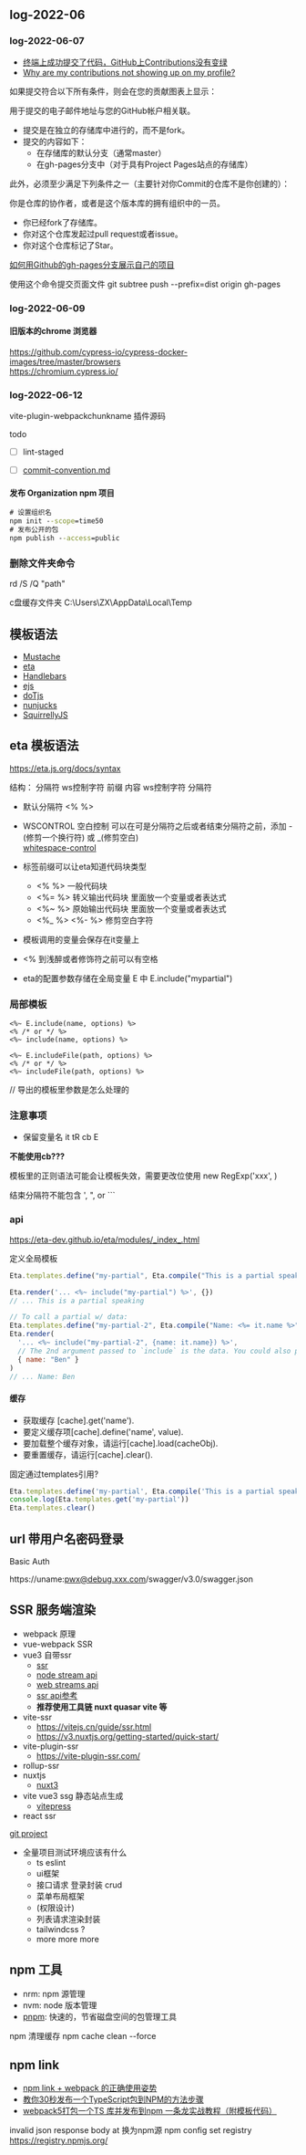 
## log-2022-06

### log-2022-06-07

- [终端上成功提交了代码，GitHub上Contributions没有变绿](https://blog.csdn.net/gorpeln/article/details/90322587)
- [Why are my contributions not showing up on my profile?](https://docs.github.com/en/account-and-profile/setting-up-and-managing-your-github-profile/managing-contribution-graphs-on-your-profile/why-are-my-contributions-not-showing-up-on-my-profile)


如果提交符合以下所有条件，则会在您的贡献图表上显示：

用于提交的电子邮件地址与您的GitHub帐户相关联。
- 提交是在独立的存储库中进行的，而不是fork。
- 提交的内容如下：
    - 在存储库的默认分支（通常master）
    - 在gh-pages分支中（对于具有Project Pages站点的存储库）

此外，必须至少满足下列条件之一（主要针对你Commit的仓库不是你创建的）：

你是仓库的协作者，或者是这个版本库的拥有组织中的一员。
- 你已经fork了存储库。
- 你对这个仓库发起过pull request或者issue。
- 你对这个仓库标记了Star。


[如何用Github的gh-pages分支展示自己的项目](https://cloud.tencent.com/developer/article/1391619)

使用这个命令提交页面文件
git subtree push --prefix=dist origin gh-pages


### log-2022-06-09
#### 旧版本的chrome 浏览器

https://github.com/cypress-io/cypress-docker-images/tree/master/browsers  
https://chromium.cypress.io/


### log-2022-06-12

vite-plugin-webpackchunkname 插件源码

todo 
- [ ] lint-staged
- [ ] [commit-convention.md](https://github.com/vuejs/core/blob/main/.github/commit-convention.md)


#### 发布 Organization npm 项目
```cmd
# 设置组织名
npm init --scope=time50
# 发布公开的包
npm publish --access=public 
```


### 删除文件夹命令

rd /S /Q "path"

c盘缓存文件夹
C:\Users\ZX\AppData\Local\Temp


## 模板语法
- [Mustache](https://github.com/janl/mustache.js)
- [eta](https://eta.js.org/docs/syntax)
- [Handlebars](https://github.com/handlebars-lang/handlebars.js)
- [ejs](https://ejs.co/)
- [doTjs](http://olado.github.io/doT/index.html)
- [nunjucks](https://mozilla.github.io/nunjucks/)
- [SquirrellyJS](https://squirrelly.js.org/)



## eta 模板语法
https://eta.js.org/docs/syntax

结构： 分隔符 ws控制字符 前缀 内容 ws控制字符 分隔符

- 默认分隔符 &lt;% %&gt;
- WSCONTROL 空白控制 可以在可是分隔符之后或者结束分隔符之前，添加 -(修剪一个换行符) 或 _(修剪空白)  
    [whitespace-control](https://eta.js.org/docs/syntax/whitespace-control)
- 标签前缀可以让eta知道代码块类型
    - &lt;% %&gt; 一般代码块
    - &lt;%= %&gt; 转义输出代码块 里面放一个变量或者表达式
    - &lt;%~ %&gt; 原始输出代码块 里面放一个变量或者表达式
    - &lt;%_ %&gt; &lt;%- %&gt; 修剪空白字符

- 模板调用的变量会保存在it变量上
- &lt;% 到浅醉或者修饰符之前可以有空格
- eta的配置参数存储在全局变量 E 中 E.include("mypartial")

### 局部模板

```eta
<%~ E.include(name, options) %>
<% /* or */ %>
<%~ include(name, options) %>

<%~ E.includeFile(path, options) %>
<% /* or */ %>
<%~ includeFile(path, options) %>
```

// 导出的模板里参数是怎么处理的

### 注意事项

- 保留变量名
it tR cb E

**不能使用cb???**

模板里的正则语法可能会让模板失效，需要更改位使用 new RegExp('xxx', )  

结束分隔符不能包含 ', ", or \`\`\`


### api
https://eta-dev.github.io/eta/modules/_index_.html

定义全局模板
```js
Eta.templates.define("my-partial", Eta.compile("This is a partial speaking"))

Eta.render('... <%~ include("my-partial") %>', {})
// ... This is a partial speaking

// To call a partial w/ data:
Eta.templates.define("my-partial-2", Eta.compile("Name: <%= it.name %>"))
Eta.render(
  '... <%~ include("my-partial-2", {name: it.name}) %>',
  // The 2nd argument passed to `include` is the data. You could also pass `it` to forward all data
  { name: "Ben" }
)
// ... Name: Ben
```


#### 缓存
- 获取缓存 [cache].get('name'). 
- 要定义缓存项[cache].define('name', value). 
- 要加载整个缓存对象，请运行[cache].load(cacheObj). 
- 要重置缓存，请运行[cache].clear().

固定通过templates引用?

```js
Eta.templates.define('my-partial', Eta.compile('This is a partial speaking'))
console.log(Eta.templates.get('my-partial'))
Eta.templates.clear()
```

## url 带用户名密码登录

Basic Auth

https://uname:pwx@debug.xxx.com/swagger/v3.0/swagger.json

## SSR 服务端渲染
- webpack 原理
- vue-webpack SSR
- vue3 自带ssr  
    - [ssr](https://staging-cn.vuejs.org/guide/scaling-up/ssr.html#ssr-vs-ssg)
    - [node stream api](https://nodejs.org/api/stream.html)
    - [web streams api](https://developer.mozilla.org/en-US/docs/Web/API/Streams_API)
    - [ssr api参考](https://staging-cn.vuejs.org/api/ssr.html)
    - **推荐使用工具链 nuxt quasar vite 等**
- vite-ssr
    - https://vitejs.cn/guide/ssr.html
    - https://v3.nuxtjs.org/getting-started/quick-start/
- vite-plugin-ssr  
    - https://vite-plugin-ssr.com/
- rollup-ssr
- nuxtjs  
    - [nuxt3](https://github.com/nuxt/framework)
- vite vue3 ssg 静态站点生成  
    - [vitepress](https://github.com/vuejs/vitepress)
- react ssr

[git project](https://github.com/thetime50/ssr-practice)



- 全量项目测试环境应该有什么
    - ts eslint
    - ui框架
    - 接口请求 登录封装 crud
    - 菜单布局框架
    - (权限设计)
    - 列表请求渲染封装
    - tailwindcss ?
    - more more more

## npm 工具

- nrm: npm 源管理
- nvm: node 版本管理
- [pnpm](https://pnpm.io/zh/): 快速的，节省磁盘空间的包管理工具

npm 清理缓存
npm cache clean --force

## npm link

- [npm link + webpack 的正确使用姿势](https://zhuanlan.zhihu.com/p/372989254)
- [教你30秒发布一个TypeScript包到NPM的方法步骤](https://www.mianshigee.com/note/detail/49349bch/)
- [webpack5打包一个TS 库并发布到npm 一条龙实战教程（附模板代码）](https://blog.csdn.net/ZY_FlyWay/article/details/122553136)

invalid json response body at 
换为npm源 npm config set registry https://registry.npmjs.org/

